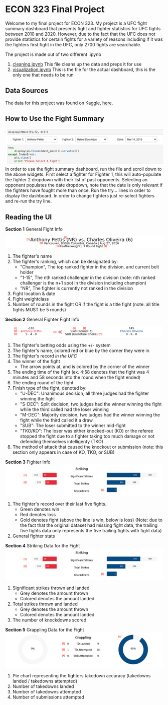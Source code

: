 # ECON 323 Final Project
Welcome to my final project for ECON 323. My project is a UFC fight summary dashboard that presents fight and fighter statistics for UFC fights between 2010 and 2020. However, due to the fact that the UFC does not provide  statistics for certain fights for a variety of reasons including if it was the fighters first fight in the UFC, only 2700 fights are searchable. 

The project is made out of two different .ipynb
1. [cleaning.ipynb](https://github.com/JBradbeer/econ323_ufc_fight_summary/blob/main/cleaning.ipynb)
    This file cleans up the data and preps it for use
2. [visualization.ipynb](https://github.com/JBradbeer/econ323_ufc_fight_summary/blob/main/visualization.ipynb)
    This is the file for the actual dashboard, this is the only one that needs to be run


## Data Sources
The data for this project was found on Kaggle, [here](https://www.kaggle.com/calmdownkarm/ufcdataset).

## How to Use the Fight Summary
![alt text](https://github.com/JBradbeer/econ323_ufc_fight_summary/blob/main/Readme_images/read_me_0.png?raw=true)
In order to use the fight summary dashboard, run the file and scroll down to the above widgets. First select a fighter for Fighter 1, this will auto-populate the fighter 2 dropdown with their list of past opponents. Selecting an opponent populates the date dropdown, note that the date is only relevant if the fighters have fought more than once. Run the try... lines in order to display the dashboard. In order to change fighters just re-select fighters and re-run the try line.

## Reading the UI
**Section 1** General Fight Info

![alt text](https://github.com/JBradbeer/econ323_ufc_fight_summary/blob/main/Readme_images/read_me_1.png?raw=true)

1. The fighter's name
2. The fighter's ranking, which can be designated by:
    - "Champion", The top ranked fighter in the division, and current belt holder
    - "1-15", The nth ranked challenger in the division (note: nth ranked challenger is the n+1 spot in the division including champion)
    - "NR", The fighter is currently not ranked in the division
3. Fight location & date
4. Fight weightclass
5. Number of rounds in the fight OR if the fight is a title fight (note: all title fights MUST be 5 rounds)
   
   
**Section 2** General Fighter Fight Info 

![alt text](https://github.com/JBradbeer/econ323_ufc_fight_summary/blob/main/Readme_images/read_me_2.png?raw=true)

1. The fighter's betting odds using the +/- system
2. The fighter's name, colored red or blue by the corner they were in
3. The fighter's record *in the UFC*
4. The winner of the fight
    - The arrow points at, and is colored by the corner of the winner
5. The ending time of the fight (ex. 4:58 denotes that the fight was 4 minutes and 58 seconds into the round when the fight ended)
6. The ending round of the fight
7. Finish type of the fight, denoted by:
    - "U-DEC": Unanimous decision, all three judges had the fighter winning the fight
    - "S-DEC": Split decision, two judges had the winner winning the fight while the third called had the loser winning
    - "M-DEC": Majority decision, two judges had the winner winning the fight while the third called it a draw
    - "SUB":   The loser submitted to the winner mid-fight
    - "TKO/KO": The loser was either knocked-out (KO) or the referee stopped the fight due to a fighter taking too much damage or not defending themselves intelligenty (TKO)
8. The method of attack that caused the knockout or submission (note: this section only appears in case of KO, TKO, or SUB)


**Section 3** Fighter Info
![alt text](https://github.com/JBradbeer/econ323_ufc_fight_summary/blob/main/Readme_images/read_me_4.png?raw=true)
1. The fighter's record over their last five fights.
    - Green denotes win
    - Red denotes loss
    - Gold denotes fight (above the line is win, below is loss)
    (Note: due to the fact that the original dataset had missing fight data, the trailing five fights data only represents the five trailing fights with fight data)
2. General fighter stats


**Section 4** Striking Data for the Fight
![alt text](https://github.com/JBradbeer/econ323_ufc_fight_summary/blob/main/Readme_images/read_me_4.png?raw=true)
1. Significant strikes thrown and landed
    - Grey denotes the amount thrown
    - Colored denotes the amount landed
2. Total strikes thrown and landed
    - Grey denotes the amount thrown
    - Colored denotes the amount landed
3. The number of knockdowns scored


**Section 5** Grappling Data for the Fight
![alt text](https://github.com/JBradbeer/econ323_ufc_fight_summary/blob/main/Readme_images/read_me_5.png?raw=true)
1. Pie chart representing the fighters takedown accuracy (takedowns landed / takedowns attempted)
2. Number of takedowns landed
3. Number of takedowns attempted
4. Number of submissions attempted
